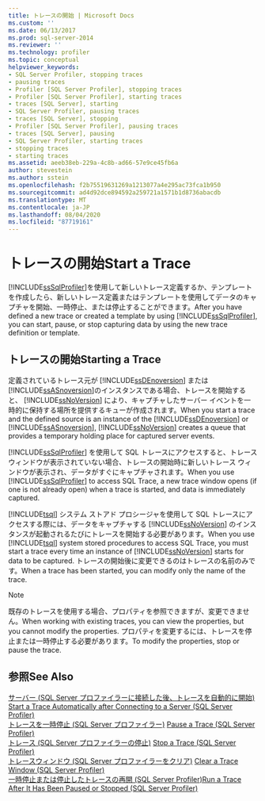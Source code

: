 ```yaml
---
title: トレースの開始 | Microsoft Docs
ms.custom: ''
ms.date: 06/13/2017
ms.prod: sql-server-2014
ms.reviewer: ''
ms.technology: profiler
ms.topic: conceptual
helpviewer_keywords:
- SQL Server Profiler, stopping traces
- pausing traces
- Profiler [SQL Server Profiler], stopping traces
- Profiler [SQL Server Profiler], starting traces
- traces [SQL Server], starting
- SQL Server Profiler, pausing traces
- traces [SQL Server], stopping
- Profiler [SQL Server Profiler], pausing traces
- traces [SQL Server], pausing
- SQL Server Profiler, starting traces
- stopping traces
- starting traces
ms.assetid: aeeb38eb-229a-4c8b-ad66-57e9ce45fb6a
author: stevestein
ms.author: sstein
ms.openlocfilehash: f2b75519631269a1213077a4e295ac73fca1b950
ms.sourcegitcommit: ad4d92dce894592a259721a1571b1d8736abacdb
ms.translationtype: MT
ms.contentlocale: ja-JP
ms.lasthandoff: 08/04/2020
ms.locfileid: "87719161"
---
```

# <a name="start-a-trace"></a><span data-ttu-id="3a7d3-102">トレースの開始</span><span class="sxs-lookup"><span data-stu-id="3a7d3-102">Start a Trace</span></span>
  <span data-ttu-id="3a7d3-103">[!INCLUDE[ssSqlProfiler](../../includes/sssqlprofiler-md.md)]を使用して新しいトレース定義するか、テンプレートを作成したら、新しいトレース定義またはテンプレートを使用してデータのキャプチャを開始、一時停止、または停止することができます。</span><span class="sxs-lookup"><span data-stu-id="3a7d3-103">After you have defined a new trace or created a template by using [!INCLUDE[ssSqlProfiler](../../includes/sssqlprofiler-md.md)], you can start, pause, or stop capturing data by using the new trace definition or template.</span></span>  
  
## <a name="starting-a-trace"></a><span data-ttu-id="3a7d3-104">トレースの開始</span><span class="sxs-lookup"><span data-stu-id="3a7d3-104">Starting a Trace</span></span>  
 <span data-ttu-id="3a7d3-105">定義されているトレース元が [!INCLUDE[ssDEnoversion](../../includes/ssdenoversion-md.md)] または [!INCLUDE[ssASnoversion](../../includes/ssasnoversion-md.md)]のインスタンスである場合、トレースを開始すると、 [!INCLUDE[ssNoVersion](../../includes/ssnoversion-md.md)] により、キャプチャしたサーバー イベントを一時的に保持する場所を提供するキューが作成されます。</span><span class="sxs-lookup"><span data-stu-id="3a7d3-105">When you start a trace and the defined source is an instance of the [!INCLUDE[ssDEnoversion](../../includes/ssdenoversion-md.md)] or [!INCLUDE[ssASnoversion](../../includes/ssasnoversion-md.md)], [!INCLUDE[ssNoVersion](../../includes/ssnoversion-md.md)] creates a queue that provides a temporary holding place for captured server events.</span></span>  
  
 <span data-ttu-id="3a7d3-106">[!INCLUDE[ssSqlProfiler](../../includes/sssqlprofiler-md.md)] を使用して SQL トレースにアクセスすると、トレース ウィンドウが表示されていない場合、トレースの開始時に新しいトレース ウィンドウが表示され、データがすぐにキャプチャされます。</span><span class="sxs-lookup"><span data-stu-id="3a7d3-106">When you use [!INCLUDE[ssSqlProfiler](../../includes/sssqlprofiler-md.md)] to access SQL Trace, a new trace window opens (if one is not already open) when a trace is started, and data is immediately captured.</span></span>  
  
 <span data-ttu-id="3a7d3-107">[!INCLUDE[tsql](../../includes/tsql-md.md)] システム ストアド プロシージャを使用して SQL トレースにアクセスする際には、データをキャプチャする [!INCLUDE[ssNoVersion](../../includes/ssnoversion-md.md)] のインスタンスが起動されるたびにトレースを開始する必要があります。</span><span class="sxs-lookup"><span data-stu-id="3a7d3-107">When you use [!INCLUDE[tsql](../../includes/tsql-md.md)] system stored procedures to access SQL Trace, you must start a trace every time an instance of [!INCLUDE[ssNoVersion](../../includes/ssnoversion-md.md)] starts for data to be captured.</span></span> <span data-ttu-id="3a7d3-108">トレースの開始後に変更できるのはトレースの名前のみです。</span><span class="sxs-lookup"><span data-stu-id="3a7d3-108">When a trace has been started, you can modify only the name of the trace.</span></span>  
  
> [!NOTE]  
>  <span data-ttu-id="3a7d3-109">既存のトレースを使用する場合、プロパティを参照できますが、変更できません。</span><span class="sxs-lookup"><span data-stu-id="3a7d3-109">When working with existing traces, you can view the properties, but you cannot modify the properties.</span></span> <span data-ttu-id="3a7d3-110">プロパティを変更するには、トレースを停止または一時停止する必要があります。</span><span class="sxs-lookup"><span data-stu-id="3a7d3-110">To modify the properties, stop or pause the trace.</span></span>  
  
## <a name="see-also"></a><span data-ttu-id="3a7d3-111">参照</span><span class="sxs-lookup"><span data-stu-id="3a7d3-111">See Also</span></span>  
 <span data-ttu-id="3a7d3-112">[サーバー &#40;SQL Server プロファイラーに接続した後、トレースを自動的に開始&#41;](start-a-trace-automatically-after-connecting-to-a-server-sql-server-profiler.md) </span><span class="sxs-lookup"><span data-stu-id="3a7d3-112">[Start a Trace Automatically after Connecting to a Server &#40;SQL Server Profiler&#41;](start-a-trace-automatically-after-connecting-to-a-server-sql-server-profiler.md) </span></span>  
 <span data-ttu-id="3a7d3-113">[トレースを一時停止 &#40;SQL Server プロファイラー&#41;](pause-a-trace-sql-server-profiler.md) </span><span class="sxs-lookup"><span data-stu-id="3a7d3-113">[Pause a Trace &#40;SQL Server Profiler&#41;](pause-a-trace-sql-server-profiler.md) </span></span>  
 <span data-ttu-id="3a7d3-114">[トレース &#40;SQL Server プロファイラーの停止&#41;](stop-a-trace-sql-server-profiler.md) </span><span class="sxs-lookup"><span data-stu-id="3a7d3-114">[Stop a Trace &#40;SQL Server Profiler&#41;](stop-a-trace-sql-server-profiler.md) </span></span>  
 <span data-ttu-id="3a7d3-115">[トレースウィンドウ &#40;SQL Server プロファイラーをクリア&#41;](clear-a-trace-window-sql-server-profiler.md) </span><span class="sxs-lookup"><span data-stu-id="3a7d3-115">[Clear a Trace Window &#40;SQL Server Profiler&#41;](clear-a-trace-window-sql-server-profiler.md) </span></span>  
 [<span data-ttu-id="3a7d3-116">一時停止または停止したトレースの再開 &#40;SQL Server Profiler&#41;</span><span class="sxs-lookup"><span data-stu-id="3a7d3-116">Run a Trace After It Has Been Paused or Stopped &#40;SQL Server Profiler&#41;</span></span>](run-a-trace-after-it-has-been-paused-or-stopped-sql-server-profiler.md)  
  
  
